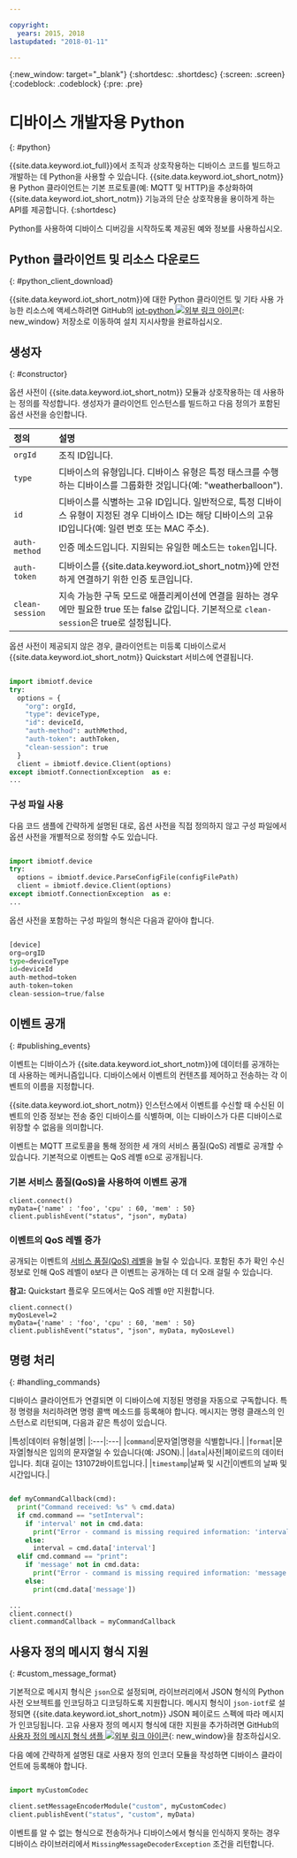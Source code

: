 ```yaml
---

copyright:
  years: 2015, 2018
lastupdated: "2018-01-11"

---
```


{:new_window: target="_blank"}
{:shortdesc: .shortdesc}
{:screen: .screen}
{:codeblock: .codeblock}
{:pre: .pre}


# 디바이스 개발자용 Python
{: #python}

{{site.data.keyword.iot_full}}에서 조직과 상호작용하는 디바이스 코드를 빌드하고 개발하는 데 Python을 사용할 수 있습니다. {{site.data.keyword.iot_short_notm}}용 Python 클라이언트는 기본 프로토콜(예: MQTT 및 HTTP)을 추상화하여 {{site.data.keyword.iot_short_notm}} 기능과의 단순 상호작용을 용이하게 하는 API를 제공합니다.
{:shortdesc}

Python를 사용하여 디바이스 디버깅을 시작하도록 제공된 예와 정보를 사용하십시오.

## Python 클라이언트 및 리소스 다운로드
{: #python_client_download}

{{site.data.keyword.iot_short_notm}}에 대한 Python 클라이언트 및 기타 사용 가능한 리소스에 액세스하려면 GitHub의 [iot-python ![외부 링크 아이콘](../../../../icons/launch-glyph.svg "외부 링크 아이콘")](https://github.com/ibm-watson-iot/iot-python){: new_window} 저장소로 이동하여 설치 지시사항을 완료하십시오.

## 생성자
{: #constructor}

옵션 사전이 {{site.data.keyword.iot_short_notm}} 모듈과 상호작용하는 데 사용하는 정의를 작성합니다. 생성자가 클라이언트 인스턴스를 빌드하고 다음 정의가 포함된 옵션 사전을 승인합니다.

|정의|설명 |
|:---|:---|
|`orgId`|조직 ID입니다.|
|`type`|디바이스의 유형입니다. 디바이스 유형은 특정 태스크를 수행하는 디바이스를 그룹화한 것입니다(예: "weatherballoon").|
|`id`|디바이스를 식별하는 고유 ID입니다. 일반적으로, 특정 디바이스 유형이 지정된 경우 디바이스 ID는 해당 디바이스의 고유 ID입니다(예: 일련 번호 또는 MAC 주소).|
|`auth-method`|인증 메소드입니다. 지원되는 유일한 메소드는 `token`입니다.|
|`auth-token`|디바이스를 {{site.data.keyword.iot_short_notm}}에 안전하게 연결하기 위한 인증 토큰입니다.|
|`clean-session`|지속 가능한 구독 모드로 애플리케이션에 연결을 원하는 경우에만 필요한 true 또는 false 값입니다. 기본적으로 `clean-session`은 true로 설정됩니다.|

옵션 사전이 제공되지 않은 경우, 클라이언트는 미등록 디바이스로서 {{site.data.keyword.iot_short_notm}} Quickstart 서비스에 연결됩니다.

```python

import ibmiotf.device
try:
  options = {
    "org": orgId,
    "type": deviceType,
    "id": deviceId,
    "auth-method": authMethod,
    "auth-token": authToken,
    "clean-session": true
  }
  client = ibmiotf.device.Client(options)
except ibmiotf.ConnectionException  as e:
...
```

### 구성 파일 사용

다음 코드 샘플에 간략하게 설명된 대로, 옵션 사전을 직접 정의하지 않고 구성 파일에서 옵션 사전을 개별적으로 정의할 수도 있습니다.

```python

import ibmiotf.device
try:
  options = ibmiotf.device.ParseConfigFile(configFilePath)
  client = ibmiotf.device.Client(options)
except ibmiotf.ConnectionException  as e:
...
```

옵션 사전을 포함하는 구성 파일의 형식은 다음과 같아야 합니다.

```python

[device]
org=orgID
type=deviceType
id=deviceId
auth-method=token
auth-token=token
clean-session=true/false
```

## 이벤트 공개
{: #publishing_events}

이벤트는 디바이스가 {{site.data.keyword.iot_short_notm}}에 데이터를 공개하는 데 사용하는 메커니즘입니다. 디바이스에서 이벤트의 컨텐츠를 제어하고 전송하는 각 이벤트의 이름을 지정합니다.

{{site.data.keyword.iot_short_notm}} 인스턴스에서 이벤트를 수신할 때 수신된 이벤트의 인증 정보는 전송 중인 디바이스를 식별하며, 이는 디바이스가 다른 디바이스로 위장할 수 없음을 의미합니다.

이벤트는 MQTT 프로토콜을 통해 정의한 세 개의 서비스 품질(QoS) 레벨로 공개할 수 있습니다.  기본적으로 이벤트는 QoS 레벨 `0`으로 공개됩니다.

### 기본 서비스 품질(QoS)을 사용하여 이벤트 공개

```
client.connect()
myData={'name' : 'foo', 'cpu' : 60, 'mem' : 50}
client.publishEvent("status", "json", myData)
```

### 이벤트의 QoS 레벨 증가

공개되는 이벤트의 [서비스 품질(QoS) 레벨](../../reference/mqtt/index.html#qos-levels)을 늘릴 수 있습니다. 포함된 추가 확인 수신 정보로 인해 QoS 레벨이 `0`보다 큰 이벤트는 공개하는 데 더 오래 걸릴 수 있습니다.

**참고:** Quickstart 플로우 모드에서는 QoS 레벨 `0`만 지원합니다.

```
client.connect()
myQosLevel=2
myData={'name' : 'foo', 'cpu' : 60, 'mem' : 50}
client.publishEvent("status", "json", myData, myQosLevel)
```
## 명령 처리
{: #handling_commands}

디바이스 클라이언트가 연결되면 이 디바이스에 지정된 명령을 자동으로 구독합니다. 특정 명령을 처리하려면 명령 콜백 메소드를 등록해야 합니다. 메시지는 명령 클래스의 인스턴스로 리턴되며, 다음과 같은 특성이 있습니다.

|특성|데이터 유형|설명|
|:---|:---|
|`command`|문자열|명령을 식별합니다.|
|`format`|문자열|형식은 임의의 문자열일 수 있습니다(예: JSON).|
|`data`|사전|페이로드의 데이터입니다. 최대 길이는 131072바이트입니다.|
|`timestamp`|날짜 및 시간|이벤트의 날짜 및 시간입니다.|


```python

def myCommandCallback(cmd):
  print("Command received: %s" % cmd.data)
  if cmd.command == "setInterval":
    if 'interval' not in cmd.data:
      print("Error - command is missing required information: 'interval'")
    else:
      interval = cmd.data['interval']
  elif cmd.command == "print":
    if 'message' not in cmd.data:
      print("Error - command is missing required information: 'message'")
    else:
      print(cmd.data['message'])

...
client.connect()
client.commandCallback = myCommandCallback
```

## 사용자 정의 메시지 형식 지원
{: #custom_message_format}

기본적으로 메시지 형식은 ``json``으로 설정되며, 라이브러리에서 JSON 형식의 Python 사전 오브젝트를 인코딩하고 디코딩하도록 지원합니다. 메시지 형식이 ``json-iotf``로 설정되면 {{site.data.keyword.iot_short_notm}} JSON 페이로드 스펙에 따라 메시지가 인코딩됩니다. 고유 사용자 정의 메시지 형식에 대한 지원을 추가하려면 GitHub의 [사용자 정의 메시지 형식 샘플 ![외부 링크 아이콘](../../../../icons/launch-glyph.svg "외부 링크 아이콘")](https://github.com/ibm-watson-iot/iot-python/tree/master/samples/customMessageFormat){: new_window}을 참조하십시오.

다음 예에 간략하게 설명된 대로 사용자 정의 인코더 모듈을 작성하면 디바이스 클라이언트에 등록해야 합니다.

```python

import myCustomCodec

client.setMessageEncoderModule("custom", myCustomCodec)
client.publishEvent("status", "custom", myData)
```
이벤트를 알 수 없는 형식으로 전송하거나 디바이스에서 형식을 인식하지 못하는 경우 디바이스 라이브러리에서 ``MissingMessageDecoderException`` 조건을 리턴합니다.

